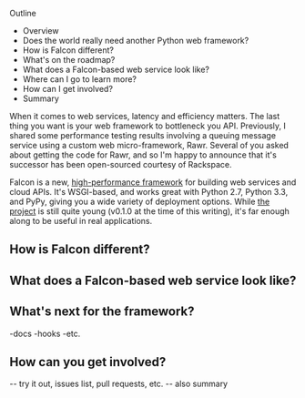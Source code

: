 Outline

* Overview
* Does the world really need another Python web framework?
* How is Falcon different?
* What's on the roadmap?
* What does a Falcon-based web service look like?
* Where can I go to learn more?
* How can I get involved?
* Summary

When it comes to web services, latency and efficiency matters. The last thing you want is your web framework to bottleneck you API. Previously, I shared some performance testing results involving a queuing message service using a custom web micro-framework, Rawr. Several of you asked about getting the code for Rawr, and so I'm happy to announce that it's successor has been open-sourced courtesy of Rackspace. 

Falcon is a new, [high-performance framework][home] for building web services and cloud APIs. It's WSGI-based, and works great with Python 2.7, Python 3.3, and PyPy, giving you a wide variety of deployment options. While [the project][source] is still quite young (v0.1.0 at the time of this writing), it's far enough along to be useful in real applications.

[home]: http://falconframework.org
[source]: https://github.com/racker/falcon

## How is Falcon different? ##

## What does a Falcon-based web service look like? ##

## What's next for the framework? ##

-docs
-hooks
-etc.

## How can you get involved? ##

-- try it out, issues list, pull requests, etc.
-- also summary
